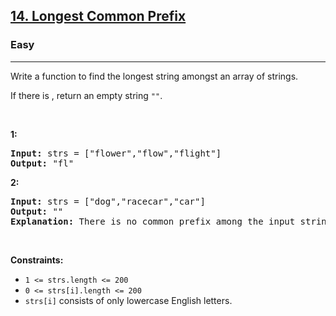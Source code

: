 <h2><a href="https://leetcode.com/problems/longest-common-prefix/">14. Longest Common Prefix</a></h2><h3>Easy</h3><hr><div><p>Write a function to find the longest <span class="tou-node" id="tou-0-e63f8f56-a64f-4c1a-b920-ee0fe35ac423" lang="de"></span> string amongst an array of strings.</p>

<p>If there is <span class="tou-node" id="tou-0-9ebb0433-9de7-4e59-8841-22f7db5dcd61"></span> <span class="tou-node" id="tou-0-b9eedae4-b6f8-4ae4-b8cf-63ad888bed6e" lang="de"></span>, return an empty string <code>""</code>.</p>

<p>&nbsp;</p>
<p><strong class="example"><span class="tou-node" id="tou-0.0-60a8eeac-a732-4387-ba0a-503d74b2637f" lang="de"></span> 1:</strong></p>

<pre><strong>Input:</strong> strs = ["flower","flow","flight"]
<strong>Output:</strong> "fl"
</pre>

<p><strong class="example"><span class="tou-node" id="tou-0.0-9cc4451a-d116-467d-80fd-2a1e7a937612" lang="de"></span> 2:</strong></p>

<pre><strong>Input:</strong> strs = ["dog","racecar","car"]
<strong>Output:</strong> ""
<strong>Explanation:</strong> There is no common prefix among the input strings.
</pre>

<p>&nbsp;</p>
<p><strong>Constraints:</strong></p>

<ul>
	<li><code>1 &lt;= strs.length &lt;= 200</code></li>
	<li><code>0 &lt;= strs[i].length &lt;= 200</code></li>
	<li><code>strs[i]</code> consists of only lowercase English letters.</li>
</ul>
</div>